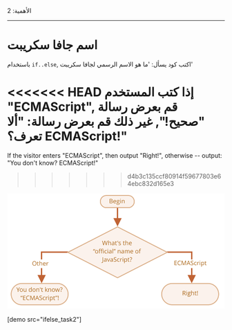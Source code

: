 الأهمية: 2

---

# اسم جافا سكريبت

باستخدام `if..else`, اكتب كود يسأل: 'ما هو الاسم الرسمي لجافا سكريبت'

<<<<<<< HEAD
إذا كتب المستخدم "ECMAScript", قم بعرض رسالة "صحيح!", غير ذلك قم بعرض رسالة: "ألا تعرف؟ ECMAScript!"
=======
If the visitor enters "ECMAScript", then output "Right!", otherwise -- output: "You don't know? ECMAScript!"
>>>>>>> d4b3c135ccf80914f59677803e64ebc832d165e3

![](ifelse_task2.svg)

[demo src="ifelse_task2"]
